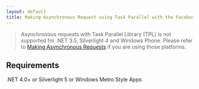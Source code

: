 ```yaml
---
layout: default
title: Making Asynchronous Request using Task Parallel with the Facebook SDK for .NET
---
```


> Asynchronous requests with Task Parallel Library (TPL) is not supported for .NET 3.5, Silverlight 4 and Windows Phone. Please refer to [Making Asynchronous Requests](Making-Asynchronous-Requests) if you are using those platforms.

## Requirements
.NET 4.0+ or Silverlight 5 or Windows Metro Style Apps